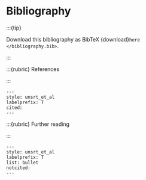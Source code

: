 <!--- cspell:ignore labelprefix -->

# Bibliography

:::{tip}

Download this bibliography as BibTeX {download}`here </bibliography.bib>`.

:::

:::{rubric} References

:::

```{bibliography} /bibliography.bib
---
style: unsrt_et_al
labelprefix: T
cited:
---
```

:::{rubric} Further reading

:::

```{bibliography} /bibliography.bib
---
style: unsrt_et_al
labelprefix: T
list: bullet
notcited:
---
```
